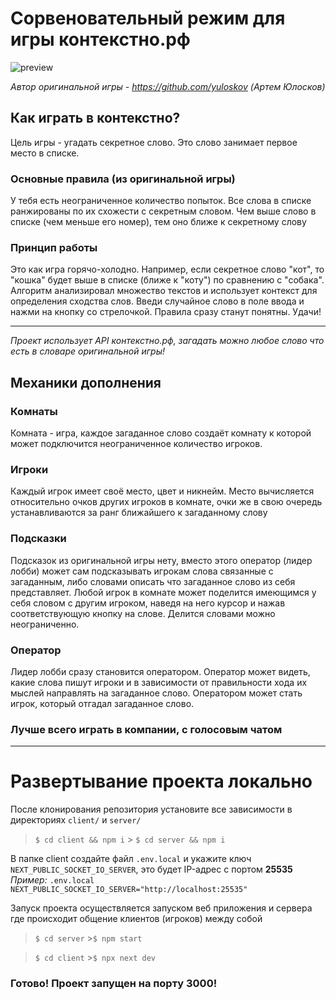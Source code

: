 # Сорвеновательный режим для игры контекстно.рф

![preview](https://github.com/V4nden/ContextnoMultiplayer/assets/59515058/3db81c92-dc16-4660-ae87-385194181363)

_Автор оригинальной игры - https://github.com/yuloskov (Артем Юлосков)_

## Как играть в контекстно?

Цель игры - угадать секретное слово. Это слово занимает первое место в списке.

### Основные правила (из оригинальной игры)

У тебя есть неограниченное количество попыток.
Все слова в списке ранжированы по их схожести с секретным словом.
Чем выше слово в списке (чем меньше его номер), тем оно ближе к секретному слову

### Принцип работы

Это как игра горячо-холодно. Например, если секретное слово "кот", то "кошка" будет выше в списке (ближе к "коту") по сравнению с "собака".
Алгоритм анализировал множество текстов и использует контекст для определения сходства слов.
Введи случайное слово в поле ввода и нажми на кнопку со стрелочкой. Правила сразу станут понятны. Удачи!

---

_Проект использует API контекстно.рф, загадать можно любое слово что есть в словаре оригинальной игры!_

## Механики дополнения

### Комнаты

Комната - игра, каждое загаданное слово создаёт комнату к которой может подключится неограниченное количество игроков.

### Игроки

Каждый игрок имеет своё место, цвет и никнейм. Место вычисляется относительно очков других игроков в комнате, очки же в свою очередь устанавливаются за ранг ближайшего к загаданному слову

### Подсказки

Подсказок из оригинальной игры нету, вместо этого оператор (лидер лобби) может сам подсказывать игрокам слова связанные с загаданным, либо словами описать что загаданное слово из себя представляет.
Любой игрок в комнате может поделится имеющимся у себя словом с другим игроком, наведя на него курсор и нажав соответствующую кнопку на слове. Делится словами можно неограниченно.

### Оператор

Лидер лобби сразу становится оператором. Оператор может видеть, какие слова пишут игроки и в зависимости от правильности хода их мыслей направлять на загаданное слово. Оператором может стать игрок, который отгадал загаданное слово.

### Лучше всего играть в компании, с голосовым чатом

---

# Развертывание проекта локально

После клонирования репозитория установите все зависимости в директориях `client/` и `server/`

> `$ cd client && npm i` > `$ cd server && npm i`

В папке client создайте файл `.env.local` и укажите ключ `NEXT_PUBLIC_SOCKET_IO_SERVER`, это будет IP-адрес с портом **25535**
_Пример:_
`.env.local`
`NEXT_PUBLIC_SOCKET_IO_SERVER="http://localhost:25535"`

Запуск проекта осуществляется запуском веб приложения и сервера где происходит общение клиентов (игроков) между собой

> `$ cd server` >`$ npm start`

> `$ cd client` >`$ npx next dev`

### Готово! Проект запущен на порту 3000!
